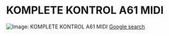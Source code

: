 # KOMPLETE KONTROL A61 MIDI

![Image: KOMPLETE KONTROL A61 MIDI]([https://www.reviewrevival.ca/uploads/1/7/8/5/17857951/komplete_kontrol_a61_topview.jpg](https://github.com/EloiStree/ShareFile_MidiToBoolean/assets/20149493/94a4c1c9-309a-4739-976b-c150f92ad219))
[Google search](https://www.google.com/search?q=KOMPLETE+KONTROL+A61+MIDI&sxsrf=APwXEdefps-D94nLFjHN65x0Z1NDg6zdVg:1683712147746&source=lnms&tbm=isch&sa=X&ved=2ahUKEwi4qeHDvOr-AhXPNOwKHf15BDEQ_AUoAnoECAEQBA&biw=1879&bih=977&dpr=1) 
